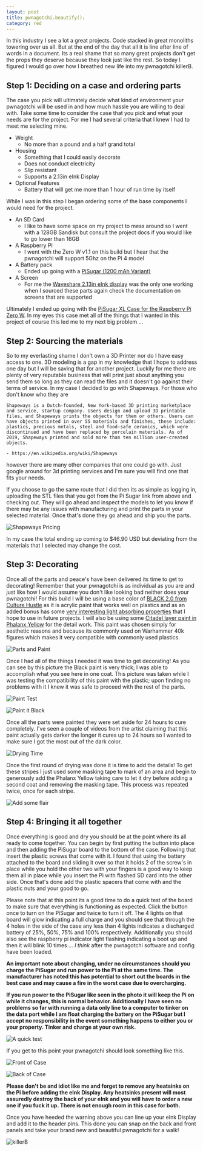 ```yaml
---
layout: post
title: pwnagotchi.beautify();
category: red
---
```


In this industry I see a lot a great projects. Code stacked in great monoliths towering over us all. But at the end of the day that all it is line after line of words in a document. Its a real shame that so many great projects don't get the props they deserve because they look just like the rest. So today I figured I would go over how I breathed new life into my pwnagotchi killerB.

Step 1: Deciding on a case and ordering parts
-----------------------
The case you pick will ultimately decide what kind of environment your pwnagotchi will be used in and how much hassle you are willing to deal with. Take some time to consider the case that you pick and what your needs are for the project. For me I had several criteria that I knew I had to meet me selecting mine.

* Weight
  * No more than a pound and a half grand total
* Housing
  * Something that I could easily decorate
  * Does not conduct electricity
  * Slip resistant
  * Supports a 2.13in eInk Display
* Optional Features
  * Battery that will get me more than 1 hour of run time by itself

While I was in this step I began ordering some of the base components I would need for the project.

* An SD Card
  * I like to have some space on my project to mess around so I went with a 128GB Sandisk but consult the project docs if you would like to go lower than 16GB
* A Raspberry Pi
  * I went with the Zero W v1.1 on this build but I hear that the pwnagotchi will support 5Ghz on the Pi 4 model
* A Battery pack
  * Ended up going with a [PiSugar (1200 mAh Variant)](https://www.amazon.com/gp/product/B07RC649ZC)
* A Screen
  * For me the [Waveshare 2.13in eInk display](https://www.amazon.com/gp/product/B071S8HT76) was the only one working when I sourced these parts again check the documentation on screens that are supported

Ultimately I ended up going with the [PiSugar XL Case for the Raspberry Pi Zero W](https://github.com/PiSugar/PiSugar). In my eyes this case met all of the things that I wanted in this project of course this led me to my next big problem ...

Step 2: Sourcing the materials
-----------------------

So to my everlasting shame I don't own a 3D Printer nor do I have easy access to one. 3D modeling is a gap in my knowledge that I hope to address one day but I will be saving that for another project. Luckily for me there are plenty of very reputable business that will print just about anything you send them so long as they can read the files and it doesn't go against their terms of service. In my case I decided to go with Shapeways. For those who don't know who they are
```
Shapeways is a Dutch-founded, New York-based 3D printing marketplace and service, startup company. Users design and upload 3D printable files, and Shapeways prints the objects for them or others. Users can have objects printed in over 55 materials and finishes, these include: plastics, precious metals, steel and food-safe ceramics, which were discontinued and have been replaced by porcelain materials. As of 2019, Shapeways printed and sold more than ten million user-created objects.

- https://en.wikipedia.org/wiki/Shapeways
```
however there are many other companies that one could go with. Just google around for 3d printing services and I'm sure you will find one that fits your needs.

If you choose to go the same route that I did then its as simple as logging in, uploading the STL files that you got from the Pi Sugar link from above and checking out. They will go ahead and inspect the models to let you know if there may be any issues with manufacturing and print the parts in your selected material. Once that's done they go ahead and ship you the parts.

![Shapeways Pricing](../img/08Oct19/shapewaysPricing.png "Shapeways Pricing")

In my case the total ending up coming to $46.90 USD but deviating from the materials that I selected may change the cost.

Step 3: Decorating
-----------------------

Once all of the parts and peace's have been delivered its time to get to decorating! Remember that your pwnagotchi is as individual as you are and just like how I would assume you don't like looking bad neither does your pwnagotchi! For this build I will be using a base color of [BLACK 2.0 from Culture Hustle](https://www.culturehustleusa.com/products/black-v1-0-beta-the-world-s-mattest-flattest-blackest-art-material) as it is acrylic paint that works well on plastics and as an added bonus has some [very interesting light absorbing properties](https://cdn.shopify.com/s/files/1/0077/6503/3018/products/Visible_blacks_only_1024x1024@2x.jpg?v=1556123632) that I hope to use in future projects. I will also be using some [Citadel layer paint in Phalanx Yellow](https://www.amazon.com/Citadel-Paint-Layer-Phalanx-Yellow/dp/B07STRP4BF) for the detail work. This paint was chosen simply for aesthetic reasons and because its commonly used on Warhammer 40k figures which makes it very compatible with commonly used plastics.

![Parts and Paint](../img/08Oct19/partsNPaint.jpg "Parts and Paint")

Once I had all of the things I needed it was time to get decorating! As you can see by this picture the Black paint is very thick; I was able to accomplish what you see here in one coat. This picture was taken while I was testing the compatibility of this paint with the plastic; upon finding no problems with it I knew it was safe to proceed with the rest of the parts.

![Paint Test](../img/08Oct19/paintTest.jpg "Paint Test")

![Paint it Black](../img/08Oct19/paintItBlack.jpg "Paint it Black")

Once all the parts were painted they were set aside for 24 hours to cure completely. I've seen a couple of videos from the artist claiming that this paint actually gets darker the longer it cures up to 24 hours so I wanted to make sure I got the most out of the dark color.

![Drying Time](../img/08Oct19/dryingTime.jpg "Drying Time")

Once the first round of drying was done it is time to add the details! To get these stripes I just used some masking tape to mark of an area and begin to generously add the Phalanx Yellow taking care to let it dry before adding a second coat and removing the masking tape. This process was repeated twice, once for each stripe.

![Add some flair](../img/08Oct19/addSomeFlair.jpg "Add some flair")

Step 4: Bringing it all together
-----------------------

Once everything is good and dry you should be at the point where its all ready to come together. You can begin by first putting the button into place and then adding the PiSugar board to the bottom of the case. Following that insert the plastic screws that come with it. I found that using the battery attached to the board and sliding it over so that it holds 2 of the screw's in place while you hold the other two with your fingers is a good way to keep them all in place while you insert the Pi with flashed SD card into the other side. Once that's done add the plastic spacers that come with and the plastic nuts and your good to go.

Please note that at this point its a good time to do a quick test of the board to make sure that everything is functioning as expected. Click the button once to turn on the PiSugar and twice to turn it off. The 4 lights on that board will glow indicating a full charge and you should see that through the 4 holes in the side of the case any less than 4 lights indicates a discharged battery of 25%, 50%, 75% and 100% respectively. Additionally you should also see the raspberry pi indicator light flashing indicating a boot up and then it will blink 10 times *... I think* after the pwnagotchi software and config have been loaded.

__An important note about changing, under no circumstances should you charge the PiSugar and run power to the Pi at the same time. The manufacturer has noted this has potential to short out the boards in the best case and may cause a fire in the worst case due to overcharging.__

__If you run power to the PiSugar like seen in the photo it will keep the Pi on while it changes, this is normal behavior. Additionally I have seen no problems so far with running a data only line to a computer to tinker on the data port while I am float charging the battery on the PiSugar but I accept no responsibility in the event something happens to either you or your property. Tinker and charge at your own risk.__

![A quick test](../img/08Oct19/aQuickTest.jpg "A quick test")

If you get to this point your pwnagotchi should look something like this.

![Front of Case](../img/08Oct19/frontInCase.jpg "Front of Case")

![Back of Case](../img/08Oct19/backInCase.jpg "Back of Case")

__Please don't be and idiot like me and forget to remove any heatsinks on the Pi before adding the eInk Display. Any heatsinks present will most assuredly destroy the back of your eInk and you will have to order a new one if you fuck it up. There is not enough room in this case for both.__

Once you have heeded the warning above you can line up your eInk Display and add it to the header pins. This done you can snap on the back and front panels and take your brand new and beautiful pwnagotchi for a walk!

![killerB](../img/08Oct19/killerB.jpg "killerB")
